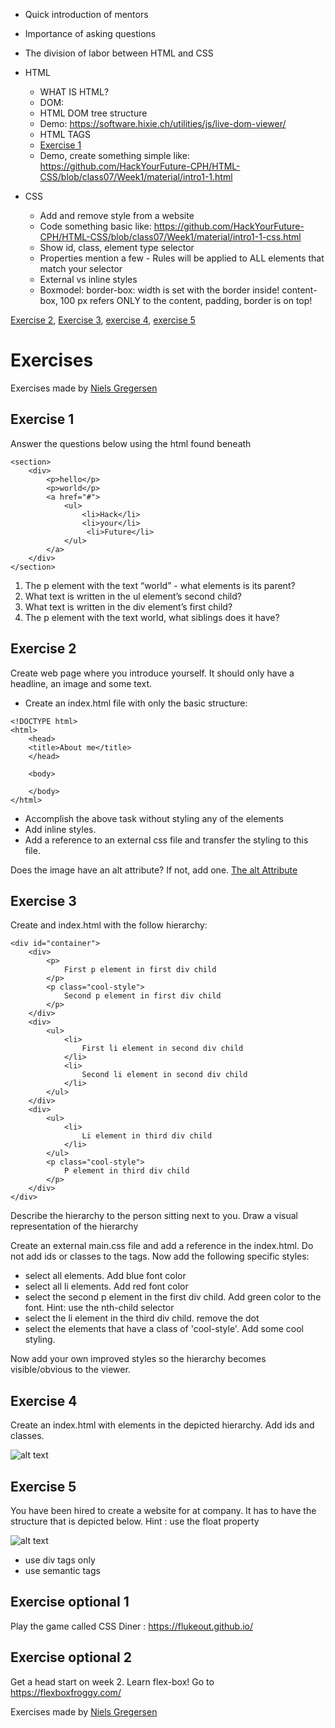 - Quick introduction of mentors
- Importance of asking questions
- The division of labor between HTML and CSS
- HTML
    - WHAT IS HTML?
    - DOM:
    - HTML DOM tree structure
    - Demo: https://software.hixie.ch/utilities/js/live-dom-viewer/
    - HTML TAGS
    - [Exercise 1](#exercise-1)
    - Demo, create something simple like: https://github.com/HackYourFuture-CPH/HTML-CSS/blob/class07/Week1/material/intro1-1.html

- CSS
    - Add and remove style from a website
    - Code something basic like: https://github.com/HackYourFuture-CPH/HTML-CSS/blob/class07/Week1/material/intro1-1-css.html
    - Show id, class, element type selector
    - Properties mention a few
          - Rules will be applied to ALL elements that match your selector
    - External vs inline styles
    - Boxmodel: border-box: width is set with the border inside! content-box, 100 px refers ONLY to the content, padding, border is on top!

[Exercise 2](#exercise-2), [Exercise 3](#exercise-3), [exercise 4](#exercise-4), [exercise 5](#exercise-5)

# Exercises

Exercises made by [Niels Gregersen](https://github.com/senner007)

## Exercise 1

Answer the questions below using the html found beneath

```
<section>
    <div>
        <p>hello</p>
        <p>world</p>
        <a href="#">
            <ul>
                <li>Hack</li>
                <li>your</li>
                 <li>Future</li>
            </ul>
        </a>		
    </div>
</section>

```

1. The p element with the text “world” - what elements is its parent?
1. What text is written in the ul element’s second child?
1. What text is written in the div element’s first child?
1. The p element with the text world, what siblings does it have?


## Exercise 2
Create web page where you introduce yourself. It should only have a headline, an image and some text.
- Create an index.html file with only the basic structure: 

``` 
<!DOCTYPE html>
<html>
    <head>
    <title>About me</title>
    </head>

    <body>

    </body>
</html>
```
- Accomplish the above task without styling any of the elements
- Add inline styles.
- Add a reference to an external css file and transfer the styling to this file.

Does the image have an alt attribute? If not, add one.
[The alt Attribute](https://www.w3schools.com/html/html_images.asp)

## Exercise 3

Create and index.html with the follow hierarchy:

```
<div id="container">
    <div>
        <p>
            First p element in first div child
        </p>
        <p class="cool-style">
            Second p element in first div child
        </p>
    </div>
    <div>
        <ul>
            <li>
                First li element in second div child
            </li>
            <li>
                Second li element in second div child
            </li>
        </ul>
    </div>
    <div>
        <ul>
            <li>
                Li element in third div child
            </li>
        </ul>
        <p class="cool-style">
            P element in third div child
        </p>
    </div>
</div>

```
Describe the hierarchy to the person sitting next to you. Draw a visual representation of the hierarchy

Create an external main.css file and add a reference in the index.html.
Do not add ids or classes to the tags. Now add the following specific styles:

- select all elements. Add blue font color
- select all li elements. Add red font color
- select the second p element in the first div child. Add green color to the font. Hint: use the nth-child selector 
- select the li element in the third div child. remove the dot
- select the elements that have a class of 'cool-style'. Add some cool styling. 


Now add your own improved styles so the hierarchy becomes visible/obvious to the viewer.

## Exercise 4

Create an index.html with elements in the depicted hierarchy. Add ids and classes.

![alt text](https://github.com/senner007/temp/blob/master/Hierarchy-1.png "Logo Title Text 1")


## Exercise 5

You have been hired to create a website for at company. It has to have the structure that is depicted below. Hint : use the float property

![alt text](https://github.com/senner007/temp/blob/master/img_sem_elements.png "Logo Title Text 1")

- use div tags only
- use semantic tags
  
## Exercise optional 1

Play the game called CSS Diner : https://flukeout.github.io/

## Exercise optional 2

Get a head start on week 2. Learn flex-box!
Go to https://flexboxfroggy.com/


Exercises made by [Niels Gregersen](https://github.com/senner007)
